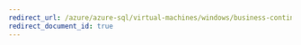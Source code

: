 ```yaml
---
redirect_url: /azure/azure-sql/virtual-machines/windows/business-continuity-high-availability-disaster-recovery-hadr-overview
redirect_document_id: true
---
```

